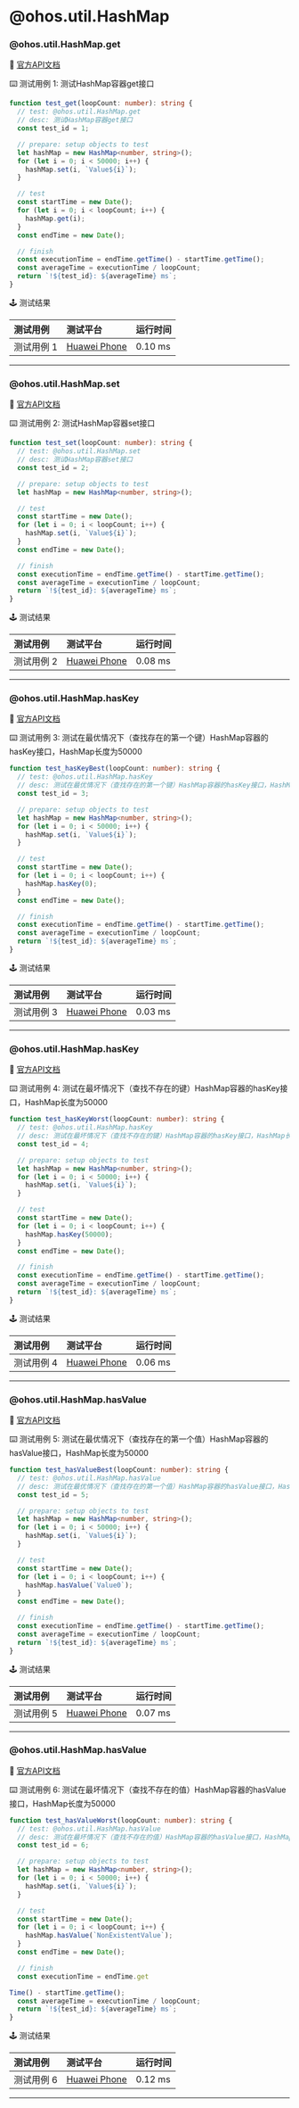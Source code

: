 # @ohos.util.HashMap
### @ohos.util.HashMap.get

:book: [官方API文档](https://developer.harmonyos.com/cn/docs/documentation/doc-references-V3/js-apis-hashmap-0000001427585156-V3#get)

:keyboard: 测试用例 1: 测试HashMap容器get接口

```typescript
function test_get(loopCount: number): string {
  // test: @ohos.util.HashMap.get
  // desc: 测试HashMap容器get接口
  const test_id = 1;

  // prepare: setup objects to test
  let hashMap = new HashMap<number, string>();
  for (let i = 0; i < 50000; i++) {
    hashMap.set(i, `Value${i}`);
  }

  // test
  const startTime = new Date();
  for (let i = 0; i < loopCount; i++) {
    hashMap.get(i);
  }
  const endTime = new Date();

  // finish
  const executionTime = endTime.getTime() - startTime.getTime();
  const averageTime = executionTime / loopCount;
  return `!${test_id}: ${averageTime} ms`;
}
```

:joystick: 测试结果

| 测试用例   | 测试平台           | 运行时间        |
|:-------|:---------------|:------------|
| 测试用例 1 | [Huawei Phone] | 0.10 ms |

---

### @ohos.util.HashMap.set

:book: [官方API文档](https://developer.harmonyos.com/cn/docs/documentation/doc-references-V3/js-apis-hashmap-0000001427585156-V3#set)

:keyboard: 测试用例 2: 测试HashMap容器set接口

```typescript
function test_set(loopCount: number): string {
  // test: @ohos.util.HashMap.set
  // desc: 测试HashMap容器set接口
  const test_id = 2;

  // prepare: setup objects to test
  let hashMap = new HashMap<number, string>();

  // test
  const startTime = new Date();
  for (let i = 0; i < loopCount; i++) {
    hashMap.set(i, `Value${i}`);
  }
  const endTime = new Date();

  // finish
  const executionTime = endTime.getTime() - startTime.getTime();
  const averageTime = executionTime / loopCount;
  return `!${test_id}: ${averageTime} ms`;
}
```

:joystick: 测试结果

| 测试用例   | 测试平台           | 运行时间        |
|:-------|:---------------|:------------|
| 测试用例 2 | [Huawei Phone] | 0.08 ms |

---

### @ohos.util.HashMap.hasKey

:book: [官方API文档](https://developer.harmonyos.com/cn/docs/documentation/doc-references-V3/js-apis-hashmap-0000001427585156-V3#hasKey)

:keyboard: 测试用例 3: 测试在最优情况下（查找存在的第一个键）HashMap容器的hasKey接口，HashMap长度为50000

```typescript
function test_hasKeyBest(loopCount: number): string {
  // test: @ohos.util.HashMap.hasKey
  // desc: 测试在最优情况下（查找存在的第一个键）HashMap容器的hasKey接口，HashMap长度为50000
  const test_id = 3;

  // prepare: setup objects to test
  let hashMap = new HashMap<number, string>();
  for (let i = 0; i < 50000; i++) {
    hashMap.set(i, `Value${i}`);
  }

  // test
  const startTime = new Date();
  for (let i = 0; i < loopCount; i++) {
    hashMap.hasKey(0);
  }
  const endTime = new Date();

  // finish
  const executionTime = endTime.getTime() - startTime.getTime();
  const averageTime = executionTime / loopCount;
  return `!${test_id}: ${averageTime} ms`;
}
```

:joystick: 测试结果

| 测试用例   | 测试平台           | 运行时间        |
|:-------|:---------------|:------------|
| 测试用例 3 | [Huawei Phone] | 0.03 ms |

---

### @ohos.util.HashMap.hasKey

:book: [官方API文档](https://developer.harmonyos.com/cn/docs/documentation/doc-references-V3/js-apis-hashmap-0000001427585156-V3#hasKey)

:keyboard: 测试用例 4: 测试在最坏情况下（查找不存在的键）HashMap容器的hasKey接口，HashMap长度为50000

```typescript
function test_hasKeyWorst(loopCount: number): string {
  // test: @ohos.util.HashMap.hasKey
  // desc: 测试在最坏情况下（查找不存在的键）HashMap容器的hasKey接口，HashMap长度为50000
  const test_id = 4;

  // prepare: setup objects to test
  let hashMap = new HashMap<number, string>();
  for (let i = 0; i < 50000; i++) {
    hashMap.set(i, `Value${i}`);
  }

  // test
  const startTime = new Date();
  for (let i = 0; i < loopCount; i++) {
    hashMap.hasKey(50000);
  }
  const endTime = new Date();

  // finish
  const executionTime = endTime.getTime() - startTime.getTime();
  const averageTime = executionTime / loopCount;
  return `!${test_id}: ${averageTime} ms`;
}
```

:joystick: 测试结果

| 测试用例   | 测试平台           | 运行时间        |
|:-------|:---------------|:------------|
| 测试用例 4 | [Huawei Phone] | 0.06 ms |

---

### @ohos.util.HashMap.hasValue

:book: [官方API文档](https://developer.harmonyos.com/cn/docs/documentation/doc-references-V3/js-apis-hashmap-0000001427585156-V3#hasValue)

:keyboard: 测试用例 5: 测试在最优情况下（查找存在的第一个值）HashMap容器的hasValue接口，HashMap长度为50000

```typescript
function test_hasValueBest(loopCount: number): string {
  // test: @ohos.util.HashMap.hasValue
  // desc: 测试在最优情况下（查找存在的第一个值）HashMap容器的hasValue接口，HashMap长度为50000
  const test_id = 5;

  // prepare: setup objects to test
  let hashMap = new HashMap<number, string>();
  for (let i = 0; i < 50000; i++) {
    hashMap.set(i, `Value${i}`);
  }

  // test
  const startTime = new Date();
  for (let i = 0; i < loopCount; i++) {
    hashMap.hasValue(`Value0`);
  }
  const endTime = new Date();

  // finish
  const executionTime = endTime.getTime() - startTime.getTime();
  const averageTime = executionTime / loopCount;
  return `!${test_id}: ${averageTime} ms`;
}
```

:joystick: 测试结果

| 测试用例   | 测试平台           | 运行时间        |
|:-------|:---------------|:------------|
| 测试用例 5 | [Huawei Phone] | 0.07 ms |

---

### @ohos.util.HashMap.hasValue

:book: [官方API文档](https://developer.harmonyos.com/cn/docs/documentation/doc-references-V3/js-apis-hashmap-0000001427585156-V3#hasValue)

:keyboard: 测试用例 6: 测试在最坏情况下（查找不存在的值）HashMap容器的hasValue接口，HashMap长度为50000

```typescript
function test_hasValueWorst(loopCount: number): string {
  // test: @ohos.util.HashMap.hasValue
  // desc: 测试在最坏情况下（查找不存在的值）HashMap容器的hasValue接口，HashMap长度为50000
  const test_id = 6;

  // prepare: setup objects to test
  let hashMap = new HashMap<number, string>();
  for (let i = 0; i < 50000; i++) {
    hashMap.set(i, `Value${i}`);
  }

  // test
  const startTime = new Date();
  for (let i = 0; i < loopCount; i++) {
    hashMap.hasValue(`NonExistentValue`);
  }
  const endTime = new Date();

  // finish
  const executionTime = endTime.get

Time() - startTime.getTime();
  const averageTime = executionTime / loopCount;
  return `!${test_id}: ${averageTime} ms`;
}
```

:joystick: 测试结果

| 测试用例   | 测试平台           | 运行时间        |
|:-------|:---------------|:------------|
| 测试用例 6 | [Huawei Phone] | 0.12 ms |

---

[Huawei Phone]: ../../device/#huawei-phone
```
